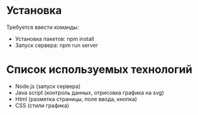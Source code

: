 # Установка

Требуется ввести команды:
- Установка пакетов:
 npm install
- Запуск сервера:
npm run server

# Список используемых технологий

- Node.js (запуск сервера)
- Java script  (контроль данных, отрисовка графика на svg)
- Html (разметка страницы, поле ввода, кнопка)
- CSS (стили графика)
